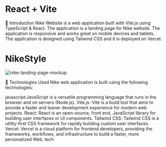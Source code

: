 # React + Vite

🌟 Introduction
Nike Website is a web application built with Vite.js using TypeScript & React. The application is a landing page for Nike website. The application is responsive and works great on mobile devices and tablets. The application is designed using Tailwind CSS and it is deployed on Vercel.
# NikeStyle


![nike-landing-page-mockup](https://github.com/user-attachments/assets/d36a829f-f6fc-4a7c-a1dd-ffa7a64458e9)


👾 Technologies Used
Nike web application is built using the following technologies:

javascript:JavaScript is a versatile programming language that runs in the browser and on servers (Node.js).
Vite.js: Vite is a build tool that aims to provide a faster and leaner development experience for modern web projects.
React: React is an open-source, front end, JavaScript library for building user interfaces or UI components.
Tailwind CSS: Tailwind CSS is a utility-first CSS framework for rapidly building custom user interfaces.
Vercel: Vercel is a cloud platform for frontend developers, providing the frameworks, workflows, and infrastructure to build a faster, more personalized Web.
tech
